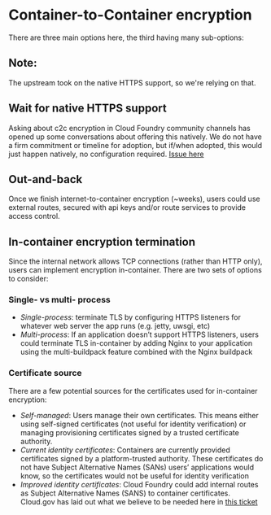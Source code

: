 # Container-to-Container encryption

There are three main options here, the third having many sub-options:

## Note:
The upstream took on the native HTTPS support, so we're relying on that.

## Wait for native HTTPS support
Asking about c2c encryption in Cloud Foundry community channels has opened up some
conversations about offering this natively. We do not have a firm commitment or
timeline for adoption, but if/when adopted, this would just happen natively, no
configuration required.
[Issue here](https://github.com/cloudfoundry/diego-release/issues/588)

## Out-and-back
Once we finish internet-to-container encryption (~weeks), users could use external
routes, secured with api keys and/or route services to provide access control.

## In-container encryption termination
Since the internal network allows TCP connections (rather than HTTP only), users
can implement encryption in-container. There are two sets of options to consider:

### Single- vs multi- process

- *Single-process*: terminate TLS by configuring HTTPS listeners for whatever web
  server the app runs (e.g. jetty, uwsgi, etc)
- *Multi-process*: If an application doesn’t support HTTPS listeners, users could
  terminate TLS in-container by adding Nginx to your application using the
  multi-buildpack feature combined with the Nginx buildpack

### Certificate source
There are a few potential sources for the certificates used for in-container encryption:
- *Self-managed*: Users manage their own certificates. This means either using
  self-signed certificates (not useful for identity verification) or managing
  provisioning certificates signed by a trusted certificate authority.
- *Current identity certificates*: Containers are currently provided certificates
  signed by a platform-trusted authority. These certificates do not have Subject
  Alternative Names (SANs) users’ applications would know, so the certificates
  would not be useful for identity verification
- *Improved identity certificates*: Cloud Foundry could add internal routes as
  Subject Alternative Names (SANS) to container certificates. Cloud.gov has laid
  out what we believe to be needed here in
  [this ticket](https://github.com/cloudfoundry/diego-release/issues/587)
